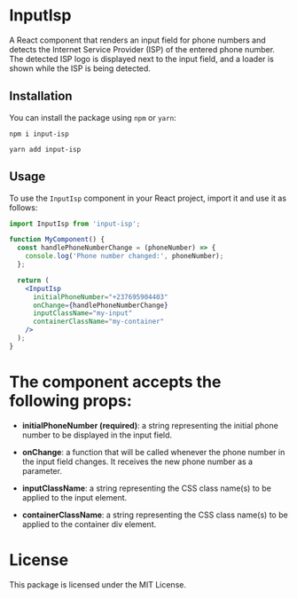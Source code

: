 # InputIsp

A React component that renders an input field for phone numbers and detects the Internet Service Provider (ISP) of the entered phone number. The detected ISP logo is displayed next to the input field, and a loader is shown while the ISP is being detected.

## Installation

You can install the package using `npm` or `yarn`:

```
npm i input-isp
````
```
yarn add input-isp
````

## Usage

To use the `InputIsp` component in your React project, import it and use it as follows:

```jsx
import InputIsp from 'input-isp';

function MyComponent() {
  const handlePhoneNumberChange = (phoneNumber) => {
    console.log('Phone number changed:', phoneNumber);
  };

  return (
    <InputIsp
      initialPhoneNumber="+237695904403"
      onChange={handlePhoneNumberChange}
      inputClassName="my-input"
      containerClassName="my-container"
    />
  );
}


```


# The component accepts the following props:

* **initialPhoneNumber (required)**: a string representing the initial phone number to be displayed in the input field.

* **onChange**: a function that will be called whenever the phone number in the input field changes. It receives the new phone number as a parameter.

* **inputClassName**: a string representing the CSS class name(s) to be applied to the input element.

* **containerClassName**: a string representing the CSS class name(s) to be applied to the container div element.

# License
This package is licensed under the MIT License.